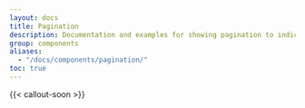 ```yaml
---
layout: docs
title: Pagination
description: Documentation and examples for showing pagination to indicate a series of related content exists across multiple pages.
group: components
aliases:
  - "/docs/components/pagination/"
toc: true
---
```


{{< callout-soon >}}
